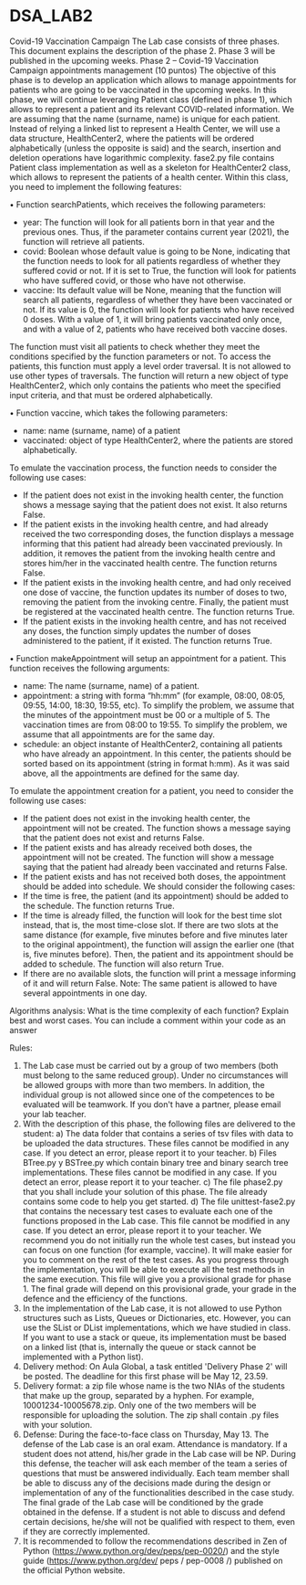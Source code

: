 # DSA_LAB2
Covid-19 Vaccination Campaign
The Lab case consists of three phases. This document explains the description of the phase 2. Phase 3 will be published in the upcoming weeks.
Phase 2 – Covid-19 Vaccination Campaign appointments management (10 puntos)
The objective of this phase is to develop an application which allows to manage appointments for patients who are going to be vaccinated in the upcoming weeks.
In this phase, we will continue leveraging Patient class (defined in phase 1), which allows to represent a patient and its relevant COVID-related information. We are assuming that the name (surname, name) is unique for each patient. Instead of relying a linked list to represent a Health Center, we will use a data structure, HealthCenter2, where the patients will be ordered alphabetically (unless the opposite is said) and the search, insertion and deletion operations have logarithmic complexity.
fase2.py file contains Patient class implementation as well as a skeleton for HealthCenter2 class, which allows to represent the patients of a health center. Within this class, you need to implement the following features:

• Function searchPatients, which receives the following parameters:
- year: The function will look for all patients born in that year and the previous ones. Thus, if the parameter contains current year (2021), the function will retrieve all patients.
- covid: Boolean whose default value is going to be None, indicating that the function needs to look for all patients regardless of whether they suffered covid or not. If it is set to True, the function will look for patients who have suffered covid, or those who have not otherwise.
- vaccine: Its default value will be None, meaning that the function will search all patients, regardless of whether they have been vaccinated or not. If its value is 0, the function will look for patients who have received 0 doses. With a value of 1, it will bring patients vaccinated only once, and with a value of 2, patients who have received both vaccine doses.

The function must visit all patients to check whether they meet the conditions specified by the function parameters or not. To access the patients, this function must apply a level order traversal. It is not allowed to use other types of traversals. The function will return a new object of type HealthCenter2, which only contains the patients who meet the specified input criteria, and that must be ordered alphabetically.

• Function vaccine, which takes the following parameters:
- name: name (surname, name) of a patient
- vaccinated: object of type HealthCenter2, where the patients are stored alphabetically.

To emulate the vaccination process, the function needs to consider the following use cases:
- If the patient does not exist in the invoking health center, the function shows a message saying that the patient does not exist. It also returns False.
- If the patient exists in the invoking health centre, and had already received the two corresponding doses, the function displays a message informing that this patient had already been vaccinated previously. In addition, it removes the patient from the invoking health centre and stores him/her in the vaccinated health centre. The function returns False.
- If the patient exists in the invoking health centre, and had only received one dose of vaccine, the function updates its number of doses to two, removing the patient from the invoking centre. Finally, the patient must be registered at the vaccinated health centre. The function returns True.
- If the patient exists in the invoking health centre, and has not received any doses, the function simply updates the number of doses administered to the patient, if it existed. The function returns True.

• Function makeAppointment will setup an appointment for a patient. This function receives the following arguments:
- name: The name (surname, name) of a patient.
- appointment: a string with forma “hh:mm” (for example, 08:00, 08:05, 09:55, 14:00, 18:30, 19:55, etc). To simplify the problem, we assume that the minutes of the appointment must be 00 or a multiple of 5. The vaccination times are from 08:00 to 19:55. To simplify the problem, we assume that all appointments are for the same day.
- schedule: an object instante of HealthCenter2, containing all patients who have already an appointment. In this center, the patients should be sorted based on its appointment (string in format h:mm). As it was said above, all the appointments are defined for the same day.

To emulate the appointment creation for a patient, you need to consider the following use cases:
- If the patient does not exist in the invoking health center, the appointment will not be created. The function shows a message saying that the patient does not exist and returns False.
- If the patient exists and has already received both doses, the appointment will not be created. The function will show a message saying that the patient had already been vaccinated and returns False.
- If the patient exists and has not received both doses, the appointment should be added into schedule. We should consider the following cases:
- If the time is free, the patient (and its appointment) should be added to the schedule. The function returns True.
- If the time is already filled, the function will look for the best time slot instead, that is, the most time-close slot. If there are two slots at the same distance (for example, five minutes before and five minutes later to the original appointment), the function will assign the earlier one (that is, five minutes before). Then, the patient and its appointment should be added to schedule. The function will also return True.
- If there are no available slots, the function will print a message informing of it and will return False.
Note: The same patient is allowed to have several appointments in one day.

Algorithms analysis:
What is the time complexity of each function? Explain best and worst cases. You can include a comment within your code as an answer

Rules:
1. The Lab case must be carried out by a group of two members (both must belong to the same reduced group). Under no circumstances will be allowed groups with more than two members. In addition, the individual group is not allowed since one of the competences to be evaluated will be teamwork. If you don't have a partner, please email your lab teacher.
2. With the description of this phase, the following files are delivered to the student:
a) The data folder that contains a series of tsv files with data to be uploaded the data structures. These files cannot be modified in any case. If you detect an error, please report it to your teacher.
b) Files BTree.py y BSTree.py which contain binary tree and binary search tree implementations. These files cannot be modified in any case. If you detect an error, please report it to your teacher.
c) The file phase2.py that you shall include your solution of this phase. The file already contains some code to help you get started.
d) The file unittest-fase2.py that contains the necessary test cases to evaluate each one of the functions proposed in the Lab case. This file cannot be modified in any case. If you detect an error, please report it to your teacher. We recommend you do not initially run the whole test cases, but instead you can focus on one function (for example, vaccine). It will make easier for you to comment on the rest of the test cases. As you progress through the implementation, you will be able to execute all the test methods in the same execution. This file will give you a provisional grade for phase 1. The final grade will depend on this provisional grade, your grade in the defence and the efficiency of the functions.
3. In the implementation of the Lab case, it is not allowed to use Python structures such as Lists, Queues or Dictionaries, etc. However, you can use the SList or DList implementations, which we have studied in class. If you want to use a stack or queue, its implementation must be based on a linked list (that is, internally the queue or stack cannot be implemented with a Python list).
4. Delivery method: On Aula Global, a task entitled 'Delivery Phase 2' will be posted. The deadline for this first phase will be May 12, 23.59.
5. Delivery format: a zip file whose name is the two NIAs of the students that make up the group, separated by a hyphen. For example, 10001234-10005678.zip. Only one of the two members will be responsible for uploading the solution. The zip shall contain .py files with your solution.
6. Defense: During the face-to-face class on Thursday, May 13. The defense of the Lab case is an oral exam. Attendance is mandatory. If a student does not attend, his/her grade in the Lab case will be NP. During this defense, the teacher will ask each member of the team a series of questions that must be answered individually. Each team member shall be able to discuss any of the decisions made during the design or implementation of any of the functionalities described in the case study. The final grade of the Lab case will be conditioned by the grade obtained in the defense. If a student is not able to discuss and defend certain decisions, he/she will not be qualified with respect to them, even if they are correctly implemented.
7. It is recommended to follow the recommendations described in Zen of Python (https://www.python.org/dev/peps/pep-0020/) and the style guide (https://www.python.org/dev/ peps / pep-0008 /) published on the official Python website.
